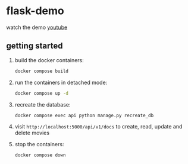 # flask-demo
watch the demo [youtube](https://youtu.be/yS3bMdWAIC4)

## getting started
1. build the docker containers:

    ```sh
    docker compose build
    ```

2. run the containers in detached mode:

    ```sh
    docker compose up -d
    ```

3. recreate the database:

    ```sh
    docker compose exec api python manage.py recreate_db
    ```

4. visit `http://localhost:5000/api/v1/docs` to create, read, update and delete movies

5. stop the containers:

    ```sh
    docker compose down
    ```
